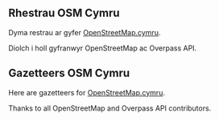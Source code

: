 ## Rhestrau OSM Cymru

Dyma restrau ar gyfer [OpenStreetMap.cymru](https://openstreetmap.cymru).

Diolch i holl gyfranwyr OpenStreetMap ac Overpass API.

## Gazetteers OSM Cymru

Here are gazetteers for [OpenStreetMap.cymru](https://openstreetmap.cymru).

Thanks to all OpenStreetMap and Overpass API contributors.
